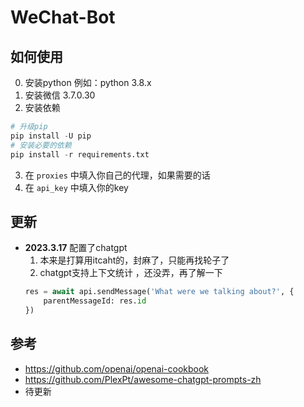 # WeChat-Bot

## 如何使用
0. 安装python 例如：python 3.8.x
1. 安装微信 3.7.0.30
2. 安装依赖
```python
# 升级pip
pip install -U pip
# 安装必要的依赖
pip install -r requirements.txt
```
3. 在 `proxies` 中填入你自己的代理，如果需要的话
4. 在 `api_key` 中填入你的key


## 更新
- **2023.3.17** 配置了chatgpt
  1. 本来是打算用itcaht的，封麻了，只能再找轮子了
  2. chatgpt支持上下文统计 ，还没弄，再了解一下
    ```python
    res = await api.sendMessage('What were we talking about?', {
        parentMessageId: res.id
    })
    ``` 

  
## 参考
- https://github.com/openai/openai-cookbook
- https://github.com/PlexPt/awesome-chatgpt-prompts-zh
- 待更新